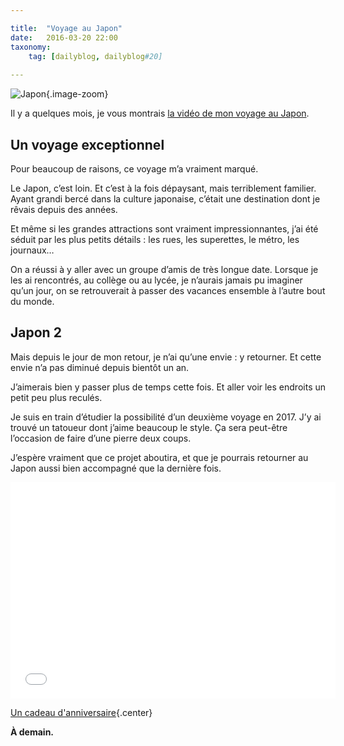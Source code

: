 ```yaml
---

title:  "Voyage au Japon"
date:   2016-03-20 22:00
taxonomy:
    tag: [dailyblog, dailyblog#20]
    
---
```


![Japon](japan@2x.jpg){.image-zoom}

Il y a quelques mois, je vous montrais [la vidéo de mon voyage au Japon](http://axelrock.fr/fr/blog/2015-08-22-memories-of-japan).

## Un voyage exceptionnel

Pour beaucoup de raisons, ce voyage m’a vraiment marqué.

Le Japon, c’est loin. Et c’est à la fois dépaysant, mais terriblement familier. Ayant grandi bercé dans la culture japonaise, c’était une destination dont je rêvais depuis des années.

Et même si les grandes attractions sont vraiment impressionnantes, j’ai été séduit par les plus petits détails : les rues, les superettes, le métro, les journaux…

On a réussi à y aller avec un groupe d’amis de très longue date. Lorsque je les ai rencontrés, au collège ou au lycée, je n’aurais jamais pu imaginer qu’un jour, on se retrouverait à passer des vacances ensemble à l’autre bout du monde.

## Japon 2

Mais depuis le jour de mon retour, je n’ai qu’une envie : y retourner. Et cette envie n’a pas diminué depuis bientôt un an.

J’aimerais bien y passer plus de temps cette fois. Et aller voir les endroits un petit peu plus reculés.

Je suis en train d’étudier la possibilité d’un deuxième voyage en 2017. J’y ai trouvé un tatoueur dont j’aime beaucoup le style. Ça sera peut-être l’occasion de faire d’une pierre deux coups.

J’espère vraiment que ce projet aboutira, et que je pourrais retourner au Japon aussi bien accompagné que la dernière fois.

<iframe src="//giphy.com/embed/xThuWrsGSG5GBADSEg" width="520" height="346" frameBorder="0" class="giphy-embed center" allowFullScreen></iframe>

<span></span>

[Un cadeau d'anniversaire](http://axelrock.fr/fr/blog/2016-03-04-happy-birthday){.center}


**À demain.**